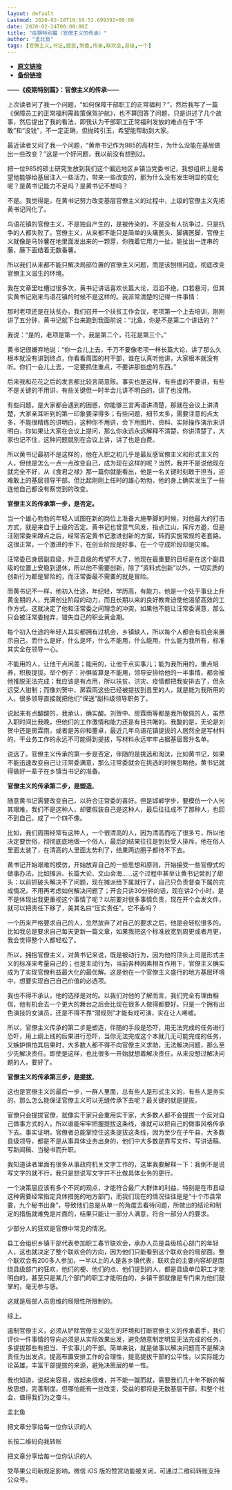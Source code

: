 ```yaml
---
layout: default
Lastmod: 2020-02-28T10:19:52.699392+00:00
date: 2020-02-24T00:00:00Z
title: "疫期特别篇（官僚主义的传承）"
author: "孟北鱼"
tags: [官僚主义,书记,提拔,常委,传承,联欢会,县级,一个]
---
```


* [**原文链接**](https://mp.weixin.qq.com/s/filREdbr2ARagCfAVLgxhg)
* [**备份链接**](http://archive.ph/EQSRu)


——**《疫期特别篇》：官僚主义的传承**——

上次读者问了我一个问题，“如何保障干部职工的正常福利？”，然后我写了一篇《保障员工的正常福利需政策保驾护航》，也不算回答了问题，只是讲述了几个故事，然后提出了我的看法，即我认为干部职工正常福利发放的难点在于“不敢”和“没钱”，不一定正确，但抛砖引玉，希望能帮助到大家。

最近读者又问了我一个问题，“黄帝书记作为985的高材生，为什么没能在基层做出一些改变？”这是一个好问题，我以前没有想到过。

把一位985的硕士研究生放到我们这个偏远地区乡镇当党委书记，我想组织上是希望他能够给基层注入一些活力，带来一些改变的，那为什么没有发生明显的变化呢？是黄书记能力不足吗？是黄书记不想吗？

不是。我觉得是，在黄书记努力改变基层官僚主义的过程中，上级的官僚主义先把黄书记同化了。

鸟语花镇的官僚主义，不是独自产生的，是被传染的，不是没有人抗争过，只是抗争的人都失败了。官僚主义，从来都不能只是简单的头痛医头、脚痛医脚，官僚主义就像是马铃薯在地里面发出来的一颗芽，你拽着它用力一扯，能扯出一连串的藤，藤下面结着无数番薯。

所以我们从来都不能只解决局部位置的官僚主义问题，而是该刨根问底，彻底改变官僚主义滋生的环境。

我在文章里吐槽过很多次，黄书记讲话喜欢长篇大论，滔滔不绝，口若悬河，但其实黄书记刚来鸟语花镇的时候不是这样的。我非常清楚的记得一件事情：

那时老项还是在扶贫办，我们召开一个扶贫工作会议，老项第一个上去培训，刚刚讲了五分钟，黄书记就下台来跑到我面前说：“北鱼，你是不是第二个讲话的？”

我说：“是的，老项是第一个，我是第二个，花花是第三个。”

黄书记很嫌弃地说：“你一会儿上去，千万不要像老项一样长篇大论，讲了那么久根本就没有讲到终点，你看看周围的村干部，谁在认真听他讲，大家根本就没有听。你们一会儿上去，一定要抓住重点，不要讲那些虚的东西。”

后来我和花花之后的发言都比较言简意赅。事实也是这样，有些虚的不要讲，有些不是关键的不用讲，有些关键但一时半会儿讲不明白的，讲了也没用。

有些问题，是大家都会遇到的困惑，你能够三言两语讲清楚，那就在会议上讲清楚，大家亲耳听到的第一印象要深得多；有些问题，细节太多，需要注意的点太多，不能很精炼的讲明白，这种你不用讲，会下用图片、资料、实际操作演示来讲明白，你如果让大家在会议上提问，那么你永远永远解释不清楚，你讲清楚了，大家也记不住，这种问题就别在会议上讲，讲了也是白费。

所以黄书记最初不是这样的，他在入职之初几乎是最反感官僚主义和形式主义的人，但他是怎么一点一点改变自己，成为现在这样的呢？当然，我并不是说他现在就完全不好，从《食君之禄》那一篇你就能看出，他是一名关键时刻敢于担当，迎难敢上的基层领导干部。但比起刚刚上任时的雄心勃勃，他的身上确实发生了一些连他自己都没有察觉到的改变。

**官僚主义的传承第一步，是否定。**

当一个雄心勃勃的年轻人试图在新的岗位上准备大施拳脚的时候，对他最大的打击方式，就是来自于上级的否定。黄书记也曾意气风发，指点江山，挥斥方遒，但是汪刚常委来蹲点之后，经常否定黄书记激进创新的方案，转而实施常规的老套路。这很正常，一个激进的手下，在创业阶段是好事，在一个守成阶段却是灾难。

汪常委已身居副县级，升正县级的希望不大了，他现在最重要的目标是在这个副县级的位置上安稳到退休，所以他不需要创新，除了“资料式创新”以外，一切实质的创新行为都是冒险的，而汪常委最不需要的就是冒险。

而黄书记不一样，他初入仕途，年纪轻，学历高，有能力，他是一个处于事业上升黄金期的人，充满创业阶段的动力，而且长期以来的良好教育迫使他渴望高效的工作方式。这就决定了他和汪常委之间理念的冲突，如果他不能让汪常委满意，那么只会被汪常委抛弃，错失自己的职业黄金期。

每个初入仕途的年轻人其实都拥有过机会，乡镇缺人，所以每个人都会有机会来展示自己。而什么是好，什么是坏，什么不能用，什么能用，什么能为我所有，标准其实全在领导一心。

不能用的人，让他干点闲差；能用的，让他干点实事儿；能为我所用的，重点培养，积极提拔。举个例子：孙惧留算是不能用，领导安排给他的一半事情，都会被他推脱无法完成；我应该是有点用，所以扶贫、洪灾、疫情都把我安排去了，但永远受人钳制；而像刘贺中、房霖雨这些已经被提拔到县里的人，就是能为我所用的人，很多领导直接就把他们“保送”副科级领导职务了。

说起来有点酸酸的，我承认，确实酸。刘贺中、房霖雨等都是我所敬佩的人，虽然入职时间比我晚，但他们的工作激情和能力还是有目共睹的。我酸的是，无论是刘贺中还是房霖雨，或者是苏卯和董卓，最近几年鸟语花镇提拔的人居然全是写材料的，干业务工作的永远不可能得到提拔，写材料永远牢牢占据基层晋升名单。

说远了。官僚主义传承的第一步是否定，伴随的是挑选和淘汰，比如黄书记，如果不能迅速改变自己让汪常委满意，那么汪常委就会在挑选的时候忽略他，黄书记就得做好一辈子在乡镇当书记的准备。

**官僚主义的传承第二步，是塑造**。

随意黄书记需要改变自己，以符合汪常委的喜好。但是邯郸学步，要模仿一个人何其艰难，我们不是这种人，却要假装自己是这种人，最后往往成不了那种人，也回不到自己，成了一个四不像。

比如，我们周围经常有这种人，一个很清高的人，因为清高而吃了很多亏，所以他决定要世俗，彻彻底底地做一个俗人，最后的结果往往是到处受人排斥。他在俗人里面太装了，在清高的人里面太势利了，结果两边圈子都待不下去。

黄书记开始艰难的模仿，开始放弃自己的一些思想和原则，开始接受一些官僚式的做事办法，比如摊派、长篇大论、文山会海……这个过程中甚至让黄书记尝到了甜头：以前抓破头解决不了问题，现在摊派给下属就行了，自己只负责督查下属的完成情况，不用再考虑如何解决问题了；开会只讲30分钟的话，现在讲2个小时，是不是体现出我更重视这个事情了呢？以前要对很多事情负责，现在开个会发文件，就可以把责任下移了，美其名曰“压实责任”。它不香吗？

一个历来严格要求自己的人，忽然放弃了对自己的要求之后，他是会轻松很多的。比如我总是要求自己每天更新一篇文章，如果我把这个标准放宽到周更或者月更，我会觉得整个人都轻松了。

所以，拥抱官僚主义，对黄书记来说，既是被动行为，因为他的顶头上司是形式主义的标准来考量自己的；也是主动行为，当前各种因素相互作用下，官僚主义确实成为了实现官僚利益最大化的最优解。这是他在一个官僚主义盛行的地方基层环境中，想要实现自己自己价值的必选项。

我也不得不承认，他的选择是对的。以我们对他的了解而言，我们完全有理由相信，他有机会去一个更大的舞台之后会比现在很多人做得都要好。只是一个拥有出色演技的女演员，还是不得不靠“潜规则”才能有戏可演，实在让人唏嘘。

所以，官僚主义传承的第二步是塑造，伴随的手段是恐吓，用无法完成的任务进行恐吓，用上纲上线的后果进行恐吓，当你无法完成这个本就几无可能完成的任务，又嫉妒惧怕其后果时，大多数人都不得不向官僚主义求助，无法解决问题，那么至少先解决责任。即使是这样，也比很多一开始就想着解决责任，从来没想过解决问题的人，要好了。

**官僚主义的传承第三步，是提拔**。

这也是官僚主义的最后一步，一群人里面，总有些人是形式主义的，有些人是务实的，那么怎么能保证官僚主义可以无缝传承下去呢？最关键的就是提拔。

官僚只会提拔官僚，就像实干家只会重用实干家，大多数人都不会提拔一个反对自己做事方式的人，所以谁能牢牢把握提拔这条线，谁就可以把自己的做事风格传承下去。事实证明，官僚者总能掌控住这条提拔这条线，因为至少在子午县，大多数县级领导，都是不是从事具体业务出身的，他们中大多数是靠写文件、写讲话稿、写新闻稿、当秘书而升职。

我知道读者里面有很多从事政府机关文字工作的，这里我要解释一下：我倒不是说写文字的就不行，我只是想说写文字并不比做具体业务的更行。

一个决策层应该有多个不同的观点，才能符合最广大群体的利益，特别是在市县级这种需要经常指定具体措施的地方部门，而我们现在的情况往往是是“十个市县常委，九个秘书出身”，导致他们总是从单一的角度去看待问题，所做出的结论和制定的措施就难免是片面的，结果只能让一部分人满意，符合一部分人的要求。

少部分人的狂欢是官僚中常见的情况。

县工会组织乡镇干部代表参加职工春节联欢会，承办人员是县级核心部门的年轻人，这也就决定了整个联欢会的方向，因为他们只能看到这个联欢会的局部面。整个联欢会有200多人参加，一半以上的人是各乡镇代表，联欢会的主要内容却是围绕县级部门的狂欢，他们的梗、他们的点、他们提到的人，都是县级单位职工才能明白的，甚至只是某几个部门的职工才能明白的，乡镇干部就像是专门来为他们鼓掌的，毫无参与感。

这就是局部人员思维的局限性所限制的。

综上。

遏制官僚主义，必须从铲除官僚主义滋生的环境和打断官僚主义的传承着手，我们评价一件事情的导向必须是从实际效果出发，避免随意制定明显无法完成的任务，多提拔那些有担当、干实事儿的干部。简单来说，就是做事以解决问题而不是解决责任为出发点，提高布置安排工作的合理性，提高提拔干部的公平性，以实际能力论英雄，丰富干部提拔的来源，避免决策层的单一性。

我也知道，说起来容易，做起来很难，并不能一蹴而就，需要我们几十年不断的解放思想，完善制度。但哪怕能有一丝改变，受益的都将是无数基层干部，和整个社会，值得我们为之奋斗。

孟北鱼

把文章分享给每一位你认识的人

长按二维码向我转账

把文章分享给每一位你认识的人

受苹果公司新规定影响，微信 iOS 版的赞赏功能被关闭，可通过二维码转账支持公众号。

